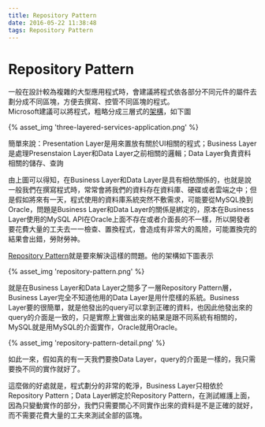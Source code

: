 ```yaml
---
title: Repository Pattern
date: 2016-05-22 11:38:48
tags: Repository Pattern
---
```

# Repository Pattern

一般在設計較為複雜的大型應用程式時，會建議將程式依各部分不同元件的屬件去劃分成不同區塊，方便去撰寫、控管不同區塊的程式。  
Microsoft建議可以將程式，粗略分成三層式的[架構](https://msdn.microsoft.com/en-us/library/ff648105.aspx)，如下圖

{% asset_img 'three-layered-services-application.png' %}

簡單來說：Presentation Layer是用來置放有關於UI相關的程式；Business Layer是處理Presenstaion Layer和Data Layer之前相關的邏輯；Data Layer負責資料相關的儲存、查詢

由上圖可以得知，在Business Layer和Data Layer是具有相依關係的，也就是說一般我們在撰寫程式時，常常會將我們的資料存在資料庫、硬碟或者雲端之中；但是假如將來有一天，程式使用的資料庫系統突然不敷需求，可能要從MySQL換到Oracle，問題是Business Layer和Data Layer的關係是綁定的，原本在Business Layer使用的MySQL API在Oracle上面不存在或者介面長的不一樣，所以開發者要花費大量的工夫去一一檢查、置換程式，會造成有非常大的風險，可能置換完的結果會出錯，勞財勞神。

[Repository Pattern](https://msdn.microsoft.com/en-us/library/ff649690)就是要來解決這樣的問題。他的架構如下圖表示

{% asset_img 'repository-pattern.png' %}

就是在Business Layer和Data Layer之間多了一層Repository Pattern層，Business Layer完全不知道他用的Data Layer是用什麼樣的系統。Business Layer要的很簡單，就是他發出的query可以拿到正確的資料，也因此他發出來的query的介面是一致的，只是實際上實做出來的結果是跟不同系統有相關的，MySQL就是用MySQL的介面實作，Oracle就用Oracle。

{% asset_img 'repository-pattern-detail.png' %}

如此一來，假如真的有一天我們要換Data Layer，query的介面是一樣的，我只需要換不同的實作就好了。

這麼做的好處就是，程式劃分的非常的乾淨，Business Layer只相依於Repository Pattern；Data Layer綁定於Repository Pattern，在測試維護上面，因為只變動實作的部分，我們只需要關心不同實作出來的資料是不是正確的就好，而不需要花費大量的工夫來測試全部的區塊。
